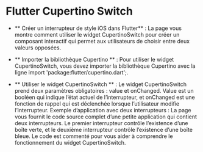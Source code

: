 # Flutter Cupertino Switch

- ** Créer un interrupteur de style iOS dans Flutter** :
  La page vous montre comment utiliser le widget CupertinoSwitch pour créer un composant interactif
  qui permet aux utilisateurs de choisir entre deux valeurs opposées.

- ** Importer la bibliothèque Cupertino ** :
  Pour utiliser le widget CupertinoSwitch, vous devez importer la bibliothèque Cupertino avec la
  ligne import 'package:flutter/cupertino.dart';.

- ** Utiliser le widget CupertinoSwitch ** :
  Le widget CupertinoSwitch prend deux paramètres obligatoires : value et onChanged. Value est un
  booléen qui indique l’état actuel de l’interrupteur, et onChanged est une fonction de rappel qui
  est déclenchée lorsque l’utilisateur modifie l’interrupteur.
  Exemple d’application avec deux interrupteurs : La page vous fournit le code source complet d’une
  petite application qui contient deux interrupteurs. Le premier interrupteur contrôle l’existence
  d’une boîte verte, et le deuxième interrupteur contrôle l’existence d’une boîte bleue. Le code est
  commenté pour vous aider à comprendre le fonctionnement du widget CupertinoSwitch.